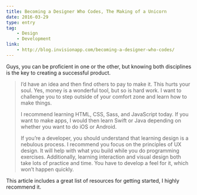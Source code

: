 ```yaml
---
title: Becoming a Designer Who Codes, The Making of a Unicorn
date: 2016-03-29
type: entry
tag:
    - Design
    - Development
link:
    - http://blog.invisionapp.com/becoming-a-designer-who-codes/
---
```

Guys, you can be proficient in one or the other, but knowing both disciplines is the key to creating a successful product.

> I’d have an idea and then find others to pay to make it. This hurts your soul. Yes, money is a wonderful tool, but so is hard work. I want to challenge you to step outside of your comfort zone and learn how to make things.
> 
> I recommend learning HTML, CSS, Sass, and JavaScript today. If you want to make apps, I would then learn Swift or Java depending on whether you want to do iOS or Android.
> 
> If you’re a developer, you should understand that learning design is a nebulous process. I recommend you focus on the principles of UX design. It will help with what you build while you do programming exercises. Additionally, learning interaction and visual design both take lots of practice and time. You have to develop a feel for it, which won’t happen quickly.

This article includes a great list of resources for getting started, I highly recommend it.